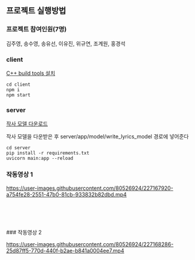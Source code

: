  ## 프로젝트 실행방법
 

### 프로젝트 참여인원(7명)
김주영, 송수영, 송유선, 이유진, 위규연, 조계원, 홍경석 
### client
[C++ build tools 설치](https://aka.ms/vs/16/release/vs_buildtools.exe)
 ```
cd client
npm i
npm start
 ```
### server
[작사 모델 다운로드](https://drive.google.com/drive/folders/1VEi-_t4e2Z3S2yraH2LPF0jPP-Fnz8tS?usp=sharing)

작사 모델을 다운받은 후 server/app/model/write_lyrics_model 경로에 넣어준다
```
cd server
pip install -r requirements.txt
uvicorn main:app --reload
```
### 


### 작동영상 1<br>
https://user-images.githubusercontent.com/80526924/227167920-a754fe28-2551-47b0-81cb-933832b82dbd.mp4

<br>
<br>
<br>
<br>
### 작동영상 2<br>

https://user-images.githubusercontent.com/80526924/227168286-25d87ff5-770d-440f-b2ae-b841a0004ee7.mp4






